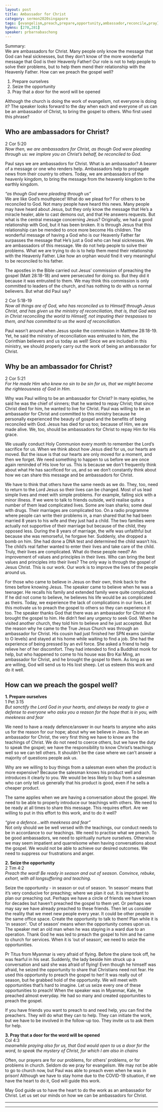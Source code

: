 ```yaml
---
layout: post
title: Ambassador for Christ
category: sermon2020singapore
tags: [evangelism,preach,prepare,opportunity,ambassador,reconcile,pray]
hymns: [270,281]
speaker: prbarnabaschong
---
```

Summary:  
We are ambassadors for Christ. Many people only know the message that God can heal sicknesses, but they don’t know of the more wonderful message that God is their Heavenly Father! Our role is not to help people to solve their problems, but to help them mend their relationship with the Heavenly Father. How can we preach the gospel well?  
1. Prepare ourselves  
2. Seize the opportunity  
3. Pray that a door for the word will be opened

Although the church is doing the work of evangelism, not everyone is doing it? The speaker looks forward to the day when each and everyone of us can be an ambassador of Christ, to bring the gospel to others. Who first used this phrase?

## Who are ambassadors for Christ?
2 Cor 5:20  
*Now then, we are ambassadors for Christ, as though God were pleading through us: we implore you on Christ’s behalf, be reconciled to God.*

Paul says we are ambassadors for Christ. What is an ambassador? A bearer of a message or one who renders help. Ambassadors help to propagate news from their country to others. Today, we are ambassadors of the heavenly kingdom, to bring the message from the heavenly kingdom to the earthly kingdom. 

*“as though God were pleading through us”*  
We are like God’s mouthpiece! What do we plead for? For others to be reconciled to God. Not many people have heard this news. Many people may have heard about Jesus, but they only know the message that He’s a miracle healer, able to cast demons out, and that He answers requests. But what is the central message concerning Jesus? Originally, we had a good relationship with God, but it has been broken. It is through Jesus that this relationship can be mended to once more become His children. The wonderful message of having a God who is our Heavenly Father far surpasses the message that He’s just a God who can heal sicknesses. We are ambassadors of this message. We do not help people to solve their problems. What we are trying to do is to help them mend their relationship with the Heavenly Father. Like how an orphan would find it very meaningful to be reconciled to his father. 

The apostles in the Bible carried out Jesus’ commission of preaching the gospel (Matt 28:18-18) and were persecuted for doing so. But they did it because it was entrusted to them. We may think this commission is only committed to leaders of the church, and has nothing to do with us normal believers. But what did Paul say?

2 Cor 5:18-19  
*Now all things are of God, who has reconciled us to Himself through Jesus Christ, and has given us the ministry of reconciliation, that is, that God was in Christ reconciling the world to Himself, not imputing their trespasses to them, and has committed to us the word of reconciliation.*

Paul wasn’t around when Jesus spoke the commission in Matthew 28:18-19. Yet, he said the ministry of reconciliation was entrusted to him, the Corinthian believers and us today as well! Since we are included in this ministry, we should properly carry out the work of being an ambassador for Christ. 

## Why be an ambassador for Christ?
2 Cor 5:21  
*For He made Him who knew no sin to be sin for us, that we might become the righteousness of God in Him.*

Why was Paul willing to be an ambassador for Christ? In many epistles, he said he was the chief of sinners; that he wanted to repay Christ; that since Christ died for him, he wanted to live for Christ. Paul was willing to be an ambassador for Christ and committed to this ministry because he personally experienced the beauty of gospel and the benefits of being reconciled with God. Jesus has died for us too; because of Him, we are made alive. We, too, should be ambassadors for Christ to repay Him for His grace. 

We usually conduct Holy Communion every month to remember the Lord’s sacrifice for us. When we think about how Jesus died for us, our hearts are moved. But the issue is that our hearts are only moved for a moment, and then we forget. We need something to happen to us before we are once again reminded of His love for us. This is because we don't frequently think about what He has sacrificed for us, and so we don’t constantly think about how we can share this message and be ambassadors for Christ. 

We have to think that others have the same needs as we do. They, too, need to return to the Lord Jesus so their lives can be changed. Most of us lead simple lives and meet with simple problems. For example, falling sick with a minor illness. If we were to talk to friends outside, we’d realise quite a number of them lead complicated lives. Some are loan sharks; some deal with drugs. Their marriages are complicated too. On a radio programme where people can write their problems in, a man shared that he had been married 8 years to his wife and they just had a child. The two families were actually not supportive of their marriage but because of the child, they opposed less. During the 8 years of marriage, the wife was unfaithful but because she was remorseful, he forgave her. Suddenly, she dropped a bomb on him. She had done a DNA test and determined the child wasn’t his. The child’s real father wanted to enter their lives and take care of the child. Truly, their lives are complicated. What do these people need? An improvement of values and principles in their lives. Who can bring the best values and principles into their lives? The only way is through the gospel of Jesus Christ. This is our work. Our work is to improve the lives of the people around us. 

For those who came to believe in Jesus on their own, think back to the times before knowing Jesus. The speaker came to believe when he was a teenager. He recalls his family and extended family were quite complicated. If he did not come to believe, he believes his life would be as complicated as theirs. Today, we experience the lack of complications in our lives. Let this motivate us to preach the gospel to others so they can experience it too. The speaker thanks God that there was an ambassador for Christ who brought the gospel to him. He didn’t feel any urgency to seek God. When he visited another church, they told him to believe and he just accepted. But the reason why he came to the True Jesus Church was through an ambassador for Christ. His cousin had just finished her SPN exams (similar to O levels) and stayed at his home while waiting to find a job. She had the experience of being pressed by an evil force. She asked a friend to help relieve her of her discomfort. They had intended to find a Buddhist monk for help, but who happened to come to his house was Bro Kai Ming, an ambassador for Christ, and he brought the gospel to them. As long as we are willing, God will send us to His lost sheep. Let us esteem this work and do it well. 

## How can we preach the gospel well?
**1. Prepare ourselves**  
1 Pet 3:15  
*But sanctify the Lord God in your hearts, and always be ready to give a defense to everyone who asks you a reason for the hope that is in you, with meekness and fear*

We need to have a ready defence/answer in our hearts to anyone who asks us for the reason for our hope; about why we believe in Jesus. To be an ambassador for Christ, the very first thing we have to know are the teachings of Christ. We do not need to coerce others, but we have the duty to speak the gospel; we have the responsibility to know Christ’s teachings well so we can tell others. It shouldn’t be the case where we can’t answer a majority of questions people ask us. 

Why are we willing to buy things from a salesman even when the product is more expensive? Because the salesman knows his product well and introduces it clearly to you. We would be less likely to buy from a salesman who can only tell us generally that his product is good, even if he sells a cheaper product.

The same applies when we are having a conversation about the gospel. We need to be able to properly introduce our teachings with others. We need to be ready at all times to share this message. This requires effort. Are we willing to put in this effort to this work, and to do it well?

*“give a defence...with meekness and fear”*  
Not only should we be well versed with the teachings, our conduct needs to be in accordance to our teachings. We need to practise what we preach. To be good ambassadors, we need to spiritually nurture ourselves. Otherwise we may seem impatient and quarrelsome when having conversations about the gospel. We would not be able to achieve our desired outcomes. We need to suppress our frustrations and anger. 

**2. Seize the opportunity**  
2 Tim 4:2  
*Preach the word! Be ready in season and out of season. Convince, rebuke, exhort, with all longsuffering and teaching.*

Seize the opportunity - in season or out of season. ‘In season’ means that it’s very conducive for preaching; where we plan it out. It is important to plan our preaching out. Perhaps we have a circle of friends we have known for decades but haven’t preached the gospel to them yet. Or perhaps we may say we have already preached to these friends. Then let us consider the reality that we meet new people every year. It could be other people in the same office space. Create the opportunity to talk to them! Plan while it is 'in season'. ’Out of season’ means when the opportunity comes upon us. The speaker met an old man when he was staying in a ward due to an operation. Thank God he was led to preach the gospel to him and he came to church for services. When it is ‘out of season’, we need to seize the opportunities. 

Pr Titus from Myanmar is very afraid of flying. Before the plane took off, he was fearful in his seat. Suddenly, the lady beside him struck up a conversation and said she was afraid of flying! Even though he himself was afraid, he seized the opportunity to share that Christians need not fear. He used this opportunity to preach the gospel to her! It was really out of season, but he grabbed hold of the opportunity. We will meet with opportunities that’s hard to imagine. Let us seize every one of these opportunities to preach! When the speaker was in Myanmar, Kale, he preached almost everyday. He had so many and created opportunities to preach the gospel. 

If you have friends you want to preach to and need help, you can find the preachers. They will do what they can to help. They can initiate the work, but we have to be involved in the follow-up too. They invite us to ask them for help. 

**3. Pray that a door for the word will be opened**  
Col 4:3  
*meanwhile praying also for us, that God would open to us a door for the word, to speak the mystery of Christ, for which I am also in chains*

Often, our prayers are for our problems, for others’ problems, or for problems in church. Seldom do we pray for evangelism. We may not be able to go to church now, but Paul was able to preach even when he was in prison! Although we have to stay home due to the COVID-19 situation, if we have the heart to do it, God will guide this work. 

May God guide us to have the heart to do the work as an ambassador for Christ. Let us set our minds on how we can be ambassadors for Christ.

----
****
